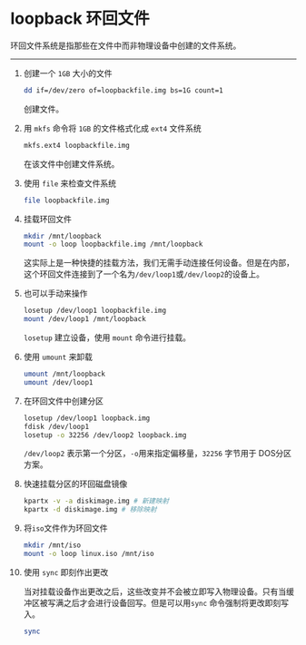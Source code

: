 # loopback 环回文件
环回文件系统是指那些在文件中而非物理设备中创建的文件系统。

---
1. 创建一个 `1GB` 大小的文件

    ```sh
    dd if=/dev/zero of=loopbackfile.img bs=1G count=1
    ```
    创建文件。

2. 用 `mkfs` 命令将 `1GB` 的文件格式化成 `ext4` 文件系统

    ```sh
    mkfs.ext4 loopbackfile.img
    ```
    在该文件中创建文件系统。

3. 使用 `file` 来检查文件系统

    ```sh
    file loopbackfile.img
    ```

4. 挂载环回文件

    ```sh
    mkdir /mnt/loopback
    mount -o loop loopbackfile.img /mnt/loopback
    ```

    这实际上是一种快捷的挂载方法，我们无需手动连接任何设备。但是在内部，这个环回文件连接到了一个名为`/dev/loop1`或`/dev/loop2`的设备上。
5. 也可以手动来操作

    ```sh
    losetup /dev/loop1 loopbackfile.img
    mount /dev/loop1 /mnt/loopback
    ```

    `losetup` 建立设备，使用 `mount` 命令进行挂载。

6. 使用 `umount` 来卸载

    ```sh
    umount /mnt/loopback
    umount /dev/loop1
    ```

7. 在环回文件中创建分区

    ```sh
    losetup /dev/loop1 loopback.img
    fdisk /dev/loop1
    losetup -o 32256 /dev/loop2 loopback.img
    ```
    `/dev/loop2` 表示第一个分区，`-o`用来指定偏移量，`32256` 字节用于 DOS分区方案。

8. 快速挂载分区的环回磁盘镜像

    ```sh
    kpartx -v -a diskimage.img # 新建映射
    kpartx -d diskimage.img # 移除映射
    ```

9. 将`iso`文件作为环回文件

    ```sh
    mkdir /mnt/iso
    mount -o loop linux.iso /mnt/iso
    ```

9. 使用 `sync` 即刻作出更改

    当对挂载设备作出更改之后，这些改变并不会被立即写入物理设备。只有当缓冲区被写满之后才会进行设备回写。但是可以用`sync` 命令强制将更改即刻写入。

    ```sh
    sync
    ```